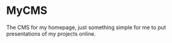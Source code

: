 MyCMS
=====

The CMS for my homepage, just something simple for me to put presentations of my projects online. 
